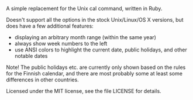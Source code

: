 A simple replacement for the Unix cal command, written in Ruby. 

Doesn't support all the options in the stock Unix/Linux/OS X versions,
but does have a few additional features:

 * displaying an arbitrary month range (within the same year)
 * always show week numbers to the left
 * use ANSI colors to highlight the current date, public holidays,
   and other notable dates

Note! The public holidays etc. are currently only shown based on the
rules for the Finnish calendar, and there are most probably some
at least some differences in other countries.

Licensed under the MIT license, see the file LICENSE for details.
